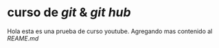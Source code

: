 # curso de _git_ & _git hub_


Hola esta es una prueba de curso youtube.
Agregando mas contenido al _REAME.md_